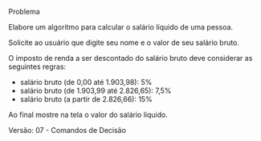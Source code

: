 Problema

Elabore um algoritmo para calcular o salário líquido
de uma pessoa.

Solicite ao usuário que digite seu nome e o
valor de seu salário bruto.

O imposto de renda a ser descontado do salário bruto deve
considerar as seguintes regras:

* salário bruto (de 0,00 até 1.903,98): 5%
* salário bruto (de 1.903,99 até 2.826,65): 7,5%
* salário bruto (a partir de 2.826,66): 15%

Ao final mostre na tela o valor do salário líquido.

Versão: 07 - Comandos de Decisão